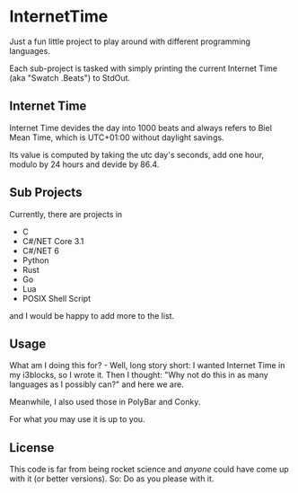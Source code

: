 # InternetTime

Just a fun little project to play around with different
programming languages.

Each sub-project is tasked with simply printing the current
Internet Time (aka "Swatch .Beats") to StdOut.

## Internet Time

Internet Time devides the day into 1000 beats and always
refers to Biel Mean Time, which is UTC+01:00 without daylight
savings.

Its value is computed by taking the utc day's seconds, add one hour,
modulo by 24 hours and devide by 86.4.

## Sub Projects

Currently, there are projects in

- C
- C#/NET Core 3.1
- C#/NET 6
- Python
- Rust
- Go
- Lua
- POSIX Shell Script

and I would be happy to add more to the list.

## Usage

What am I doing this for? - Well, long story short:
I wanted Internet Time in my i3blocks, so I wrote it.
Then I thought: "Why not do this in as many languages
as I possibly can?" and here we are.

Meanwhile, I also used those in PolyBar and Conky.

For what *you* may use it is up to you.

## License

This code is far from being rocket science and _anyone_ could have
come up with it (or better versions). So: Do as you please with it.
